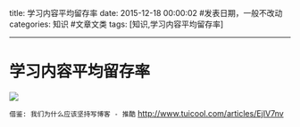title: 学习内容平均留存率
date: 2015-12-18 00:00:02 #发表日期，一般不改动
categories: 知识 #文章文类
tags: [知识,学习内容平均留存率]

---
# 学习内容平均留存率

![](http://7xnbs3.com1.z0.glb.clouddn.com/15-12-18/30111185.jpg)

<!--

-->

`借鉴: 我们为什么应该坚持写博客 - 推酷`
http://www.tuicool.com/articles/EjIV7nv